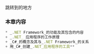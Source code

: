 
<a id="way1">跳转到的地方</a>

### **本章内容**


``` javascript
* _.NET Framework_的功能及其包含的内容
+ _.NET_ 应用程序的工作原理
+ _C#_的概念及其与_.NET Framework_的关系
+ 用_C#_创建_.NET_应用程序的工具**
```
